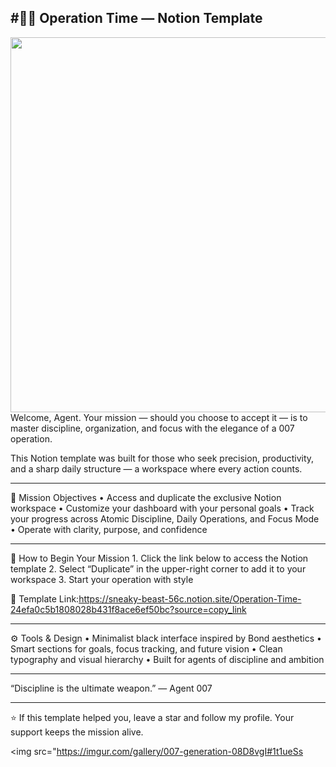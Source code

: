 #🕵‍♂ Operation Time — Notion Template
---
<img src="https://imgur.com/xOTqk4G.png" width="600">
Welcome, Agent.
Your mission — should you choose to accept it — is to master discipline, organization, and focus with the elegance of a 007 operation.

This Notion template was built for those who seek precision, productivity, and a sharp daily structure — a workspace where every action counts.

---
🎯 Mission Objectives
	•	Access and duplicate the exclusive Notion workspace
	•	Customize your dashboard with your personal goals
	•	Track your progress across Atomic Discipline, Daily Operations, and Focus Mode
	•	Operate with clarity, purpose, and confidence

 ---

🧭 How to Begin Your Mission
	1.	Click the link below to access the Notion template
	2.	Select “Duplicate” in the upper-right corner to add it to your workspace
	3.	Start your operation with style

🔗 Template Link:https://sneaky-beast-56c.notion.site/Operation-Time-24efa0c5b1808028b431f8ace6ef50bc?source=copy_link

---

⚙ Tools & Design
	•	Minimalist black interface inspired by Bond aesthetics
	•	Smart sections for goals, focus tracking, and future vision
	•	Clean typography and visual hierarchy
	•	Built for agents of discipline and ambition

---

“Discipline is the ultimate weapon.” — Agent 007

___

⭐ If this template helped you, leave a star and follow my profile.
Your support keeps the mission alive.

<img src="https://imgur.com/gallery/007-generation-08D8vgI#1t1ueSs
